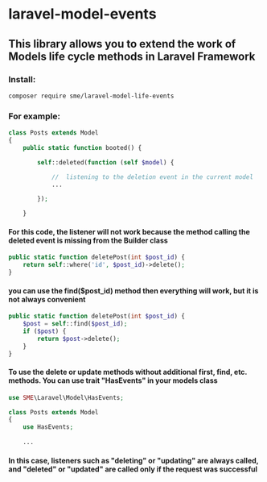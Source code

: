
# laravel-model-events

## This library allows you to extend the work of Models life cycle methods in Laravel Framework

### Install:
```
composer require sme/laravel-model-life-events
```

### For example:

```php
class Posts extends Model
{
	public static function booted() {

		self::deleted(function (self $model) {

			//  listening to the deletion event in the current model
			...

		});

	}

```

#### For this code, the listener will not work because the method calling the deleted event is missing from the Builder class

```php
public static function deletePost(int $post_id) {
	return self::where('id', $post_id)->delete();
}
```

#### you can use the find($post_id) method then everything will work, but it is not always convenient

```php
public static function deletePost(int $post_id) {
	$post = self::find($post_id);
	if ($post) {
		return $post->delete();
	}
}
```

#### To use the delete or update methods without additional first, find, etc. methods. You can use trait "HasEvents" in your models class

```php
use SME\Laravel\Model\HasEvents;

class Posts extends Model
{
	use HasEvents;
	
	...

```

#### In this case, listeners such as "deleting" or "updating" are always called, and "deleted" or "updated" are called only if the request was successful